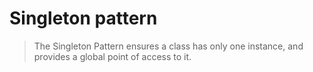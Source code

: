 # Singleton pattern
>  The Singleton Pattern ensures a class has only one instance, and provides a global point of 
access to it.